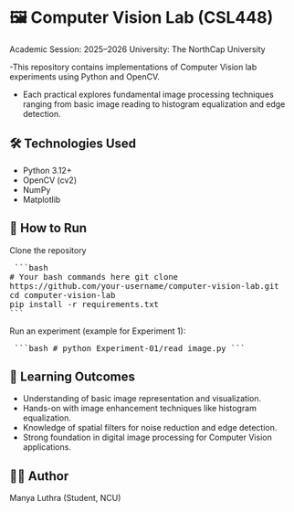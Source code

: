 #  🖼️ Computer Vision Lab (CSL448)

Academic Session: 2025–2026
University: The NorthCap University

-This repository contains implementations of Computer Vision lab experiments using Python and OpenCV.
- Each practical explores fundamental image processing techniques ranging from basic image reading to histogram equalization and edge detection.

## 🛠️ Technologies Used
- Python 3.12+
- OpenCV (cv2)
- NumPy
- Matplotlib

## 🚀 How to Run
Clone the repository
<pre> ```bash
# Your bash commands here git clone
https://github.com/your-username/computer-vision-lab.git
cd computer-vision-lab
pip install -r requirements.txt 
``` </pre>

Run an experiment (example for Experiment 1):
<pre> ```bash # python Experiment-01/read_image.py ``` </pre>

## 🎯 Learning Outcomes
- Understanding of basic image representation and visualization.
- Hands-on with image enhancement techniques like histogram equalization.
- Knowledge of spatial filters for noise reduction and edge detection.
- Strong foundation in digital image processing for Computer Vision applications.

## 👨‍💻 Author
Manya Luthra (Student, NCU)
